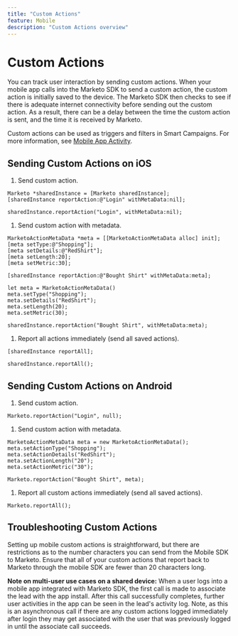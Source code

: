 ```yaml
---
title: "Custom Actions"
feature: Mobile
description: "Custom Actions overview"
---
```


# Custom Actions

You can track user interaction by sending custom actions. When your mobile app calls into the Marketo SDK to send a custom action, the custom action is initially saved to the device. The Marketo SDK then checks to see if there is adequate internet connectivity before sending out the custom action. As a result, there can be a delay between the time the custom action is sent, and the time it is received by Marketo.

Custom actions can be used as triggers and filters in Smart Campaigns. For more information, see [Mobile App Activity](https://experienceleague.adobe.com/en/docs/marketo/using/product-docs/core-marketo-concepts/smart-campaigns/flow-actions/triggers-and-filters-for-mobile-smart-campaigns).

## Sending Custom Actions on iOS

1. Send custom action.

```
Marketo *sharedInstance = [Marketo sharedInstance];
[sharedInstance reportAction:@"Login" withMetaData:nil];
```

```
sharedInstance.reportAction("Login", withMetaData:nil);
```

1. Send custom action with metadata.

```
MarketoActionMetaData *meta = [[MarketoActionMetaData alloc] init];
[meta setType:@"Shopping"];
[meta setDetails:@"RedShirt"];
[meta setLength:20];
[meta setMetric:30];

[sharedInstance reportAction:@"Bought Shirt" withMetaData:meta];
```

```
let meta = MarketoActionMetaData()
meta.setType("Shopping");
meta.setDetails("RedShirt");
meta.setLength(20);
meta.setMetric(30);

sharedInstance.reportAction("Bought Shirt", withMetaData:meta);
```

1. Report all actions immediately (send all saved actions).

```
[sharedInstance reportAll];
```

```
sharedInstance.reportAll();
```

## Sending Custom Actions on Android

1. Send custom action.

```
Marketo.reportAction("Login", null);
```

1. Send custom action with metadata.

```
MarketoActionMetaData meta = new MarketoActionMetaData();
meta.setActionType("Shopping");
meta.setActionDetails("RedShirt");
meta.setActionLength("20");
meta.setActionMetric("30");

Marketo.reportAction("Bought Shirt", meta);
```

1. Report all custom actions immediately (send all saved actions).

```
Marketo.reportAll();
```

## Troubleshooting Custom Actions

Setting up mobile custom actions is straightforward, but there are restrictions as to the number characters you can send from the Mobile SDK to Marketo. Ensure that all of your custom actions that report back to Marketo through the mobile SDK are fewer than 20 characters long.

**Note on multi-user use cases on a shared device:** When a user logs into a mobile app integrated with Marketo SDK, the first call is made to associate the lead with the app install. After this call successfully completes, further user activities in the app can be seen in the lead's activity log. Note, as this is an asynchronous call if there are any custom actions logged immediately after login they may get associated with the user that was previously logged in until the associate call succeeds.
